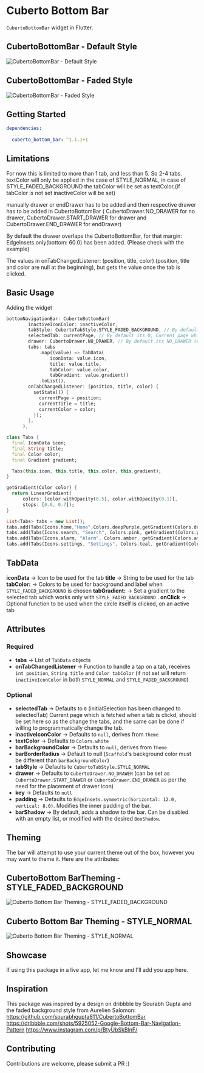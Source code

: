 # Cuberto Bottom Bar

`CubertoBottomBar` widget in Flutter.

## CubertoBottomBar - Default Style

![CubertoBottomBar - Default Style](https://media.giphy.com/media/5RSvz7q2sj5HmmzVf1/giphy.gif "Cuberto Bottom bar Gif- Default Style")

## CubertoBottomBar - Faded Style

![CubertoBottomBar - Faded Style](https://media.giphy.com/media/8Twd7w3GZi12XFAPEQ/giphy.gif "Cuberto Bottom bar Gif- Faded Style")

## Getting Started

```yaml
dependencies:
  ...
  cuberto_bottom_bar: ^1.1.1+1
```

## Limitations

For now this is limited to more than 1 tab, and less than 5. So 2-4 tabs.
textColor will only be applied in the case of STYLE_NORMAL,
in case of STYLE_FADED_BACKGROUND the tabColor will be set as textColor,(if tabColor is not set inactiveColor will be set)

manually drawer or endDrawer has to be added and then respective drawer has to be added in CubertoBottomBar (
CubertoDrawer.NO_DRAWER for no drawer, CubertoDrawer.START_DRAWER for drawer and CubertoDrawer.END_DRAWER for endDrawer)

By default the drawer overlaps the CubertoBottomBar, for that margin: EdgeInsets.only(bottom: 60.0) has been added. (Please check with the example)

The values in onTabChangedListener: (position, title, color) (position, title and color are null at the beginning), but gets the value once the tab is clicked.

## Basic Usage

Adding the widget

```dart
bottomNavigationBar: CubertoBottomBar(
        inactiveIconColor: inactiveColor,
        tabStyle: CubertoTabStyle.STYLE_FADED_BACKGROUND, // By default its CubertoTabStyle.STYLE_NORMAL
        selectedTab: currentPage, // By default its 0, Current page which is fetched when a tab is clickd, should be set here so as the change the tabs, and the same can be done if willing to programmatically change the tab.
        drawer: CubertoDrawer.NO_DRAWER, // By default its NO_DRAWER (Availble START_DRAWER and END_DRAWER as per where you want to how the drawer icon in Cuberto Bottom bar)
        tabs: tabs
            .map((value) => TabData(
                iconData: value.icon,
                title: value.title,
                tabColor: value.color,
                tabGradient: value.gradient))
            .toList(),
        onTabChangedListener: (position, title, color) {
          setState(() {
            currentPage = position;
            currentTitle = title;
            currentColor = color;
          });
        },
      ),

class Tabs {
  final IconData icon;
  final String title;
  final Color color;
  final Gradient gradient;

  Tabs(this.icon, this.title, this.color, this.gradient);
}

getGradient(Color color) {
  return LinearGradient(
      colors: [color.withOpacity(0.5), color.withOpacity(0.1)],
      stops: [0.0, 0.7]);
}

List<Tabs> tabs = new List();
tabs.add(Tabs(Icons.home,"Home",Colors.deepPurple,getGradient(Colors.deepPurple),));
tabs.add(Tabs(Icons.search, "Search", Colors.pink, getGradient(Colors.pink)));
tabs.add(Tabs(Icons.alarm, "Alarm", Colors.amber, getGradient(Colors.amber)));
tabs.add(Tabs(Icons.settings, "Settings", Colors.teal, getGradient(Colors.teal)));

```

## TabData

**iconData** -> Icon to be used for the tab
**title** -> String to be used for the tab
**tabColor:** -> Colors to be used for background and label when `STYLE_FADED_BACKGROUND` is chosen
**tabGradient:** -> Set a gradient to the selected tab which works only with `STYLE_FADED_BACKGROUND` .
**onClick** -> Optional function to be used when the circle itself is clicked, on an active tab

## Attributes

### Required

- **tabs** -> List of `TabData` objects
- **onTabChangedListener** -> Function to handle a tap on a tab, receives `int position`, `String title` and `Color tabColor` (if not set will return `inactiveIconColor` in both `STYLE_NORMAL` and `STYLE_FADED_BACKGROUND`)

### Optional

- **selectedTab** -> Defaults to `0` (initialSelection has been changed to selectedTab) Current page which is fetched when a tab is clickd, should be set here so as the change the tabs, and the same can be done if willing to programmatically change the tab.
- **inactiveIconColor** -> Defaults to `null`, derives from `Theme`
- **textColor** -> Defaults to `Colors.white`
- **barBackgroundColor** -> Defaults to `null`, derives from `Theme`
- **barBorderRadius** -> Default to null (`Scaffold`'s background color must be different than `barBackgroundColor`)
- **tabStyle** -> Defaults to `CubertoTabStyle.STYLE_NORMAL`
- **drawer** -> Defaults to `CubertoDrawer.NO_DRAWER` (can be set as `CubertoDrawer.START_DRAWER` or `CubertoDrawer.END_DRAWER` as per the need for the placement of drawer icon)
- **key** -> Defaults to `null`
- **padding** -> Defaults to `EdgeInsets.symmetric(horizontal: 12.0, vertical: 8.0)`. Modifies the inner padding of the bar.
- **barShadow** -> By default, adds a shadow to the bar. Can be disabled with an empty list, or modified with the desired `BoxShadow`.

## Theming

The bar will attempt to use your current theme out of the box, however you may want to theme it. Here are the attributes:

## CubertoBottom BarTheming - STYLE_FADED_BACKGROUND

![Cuberto Bottom Bar Theming - STYLE_FADED_BACKGROUND](https://github.com/kushalmahapatro/cuberto_bottom_bar/blob/master/image1.png "Cuberto Bottom Bar Theming - STYLE_FADED_BACKGROUND")

## Cuberto Bottom Bar Theming - STYLE_NORMAL

![Cuberto Bottom Bar Theming - STYLE_NORMAL](https://github.com/kushalmahapatro/cuberto_bottom_bar/blob/master/image2.png "Cuberto Bottom Bar Theming - STYLE_NORMAL")

## Showcase

If using this package in a live app, let me know and I'll add you app here.

## Inspiration

This package was inspired by a design on dribbble by Sourabh Gupta and the faded background style from Aurelien Salomon:
https://github.com/sourabhgupta811/CubertoBottomBar
https://dribbble.com/shots/5925052-Google-Bottom-Bar-Navigation-Pattern
https://www.instagram.com/p/BtyUbSkBlnF/

## Contributing

Contributions are welcome, please submit a PR :)
